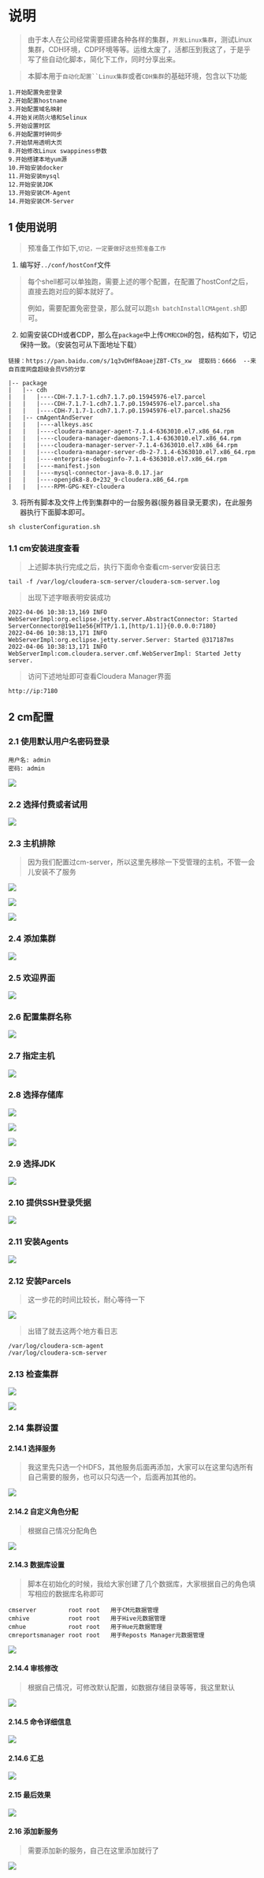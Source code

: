 # 说明

> 由于本人在公司经常需要搭建各种各样的集群，`开发Linux集群`，测试Linux集群，CDH环境，CDP环境等等。运维太废了，活都压到我这了，于是乎写了些自动化脚本，简化下工作，同时分享出来。

> 本脚本用于`自动化配置``Linux集群`或者`CDH集群`的基础环境，包含以下功能

```shell
1.开始配置免密登录
2.开始配置hostname
3.开始配置域名映射
4.开始关闭防火墙和Selinux
5.开始设置时区
6.开始配置时钟同步
7.开始禁用透明大页
8.开始修改Linux swappiness参数
9.开始搭建本地yum源
10.开始安装docker
11.开始安装mysql
12.开始安装JDK
13.开始安装CM-Agent
14.开始安装CM-Server
```

## 1 使用说明

> 预准备工作如下,`切记，一定要做好这些预准备工作`

1. 编写好`../conf/hostConf`文件

> 每个shell都可以单独跑，需要上述的哪个配置，在配置了hostConf之后，直接去跑对应的脚本就好了。
> 
> 例如，需要配置免密登录，那么就可以跑`sh batchInstallCMAgent.sh`即可。

2. 如需安装CDH或者CDP，那么在`package`中上传`CM和CDH`的包，结构如下，切记保持一致。（安装包可从下面地址下载）

```shell
链接：https://pan.baidu.com/s/1q3vDHfBAoaejZBT-CTs_xw  提取码：6666  --来自百度网盘超级会员V5的分享
```

```shell
|-- package
|   |-- cdh
|   |   |----CDH-7.1.7-1.cdh7.1.7.p0.15945976-el7.parcel
|   |   |----CDH-7.1.7-1.cdh7.1.7.p0.15945976-el7.parcel.sha
|   |   |----CDH-7.1.7-1.cdh7.1.7.p0.15945976-el7.parcel.sha256
|   |-- cmAgentAndServer
|   |   |----allkeys.asc
|   |   |----cloudera-manager-agent-7.1.4-6363010.el7.x86_64.rpm
|   |   |----cloudera-manager-daemons-7.1.4-6363010.el7.x86_64.rpm
|   |   |----cloudera-manager-server-7.1.4-6363010.el7.x86_64.rpm
|   |   |----cloudera-manager-server-db-2-7.1.4-6363010.el7.x86_64.rpm
|   |   |----enterprise-debuginfo-7.1.4-6363010.el7.x86_64.rpm
|   |   |----manifest.json
|   |   |----mysql-connector-java-8.0.17.jar
|   |   |----openjdk8-8.0+232_9-cloudera.x86_64.rpm
|   |   |----RPM-GPG-KEY-cloudera
```

3. 将所有脚本及文件上传到集群中的一台服务器(服务器目录无要求)，在此服务器执行下面脚本即可。

```shell
sh clusterConfiguration.sh
```
### 1.1 cm安装进度查看

> 上述脚本执行完成之后，执行下面命令查看cm-server安装日志

```shell
tail -f /var/log/cloudera-scm-server/cloudera-scm-server.log
```

> 出现下述字眼表明安装成功

```shell
2022-04-06 10:38:13,169 INFO WebServerImpl:org.eclipse.jetty.server.AbstractConnector: Started ServerConnector@19e11e56{HTTP/1.1,[http/1.1]}{0.0.0.0:7180}
2022-04-06 10:38:13,171 INFO WebServerImpl:org.eclipse.jetty.server.Server: Started @317187ms
2022-04-06 10:38:13,171 INFO WebServerImpl:com.cloudera.server.cmf.WebServerImpl: Started Jetty server.
```

> 访问下述地址即可查看Cloudera Manager界面

```shell
http://ip:7180
```

## 2 cm配置

### 2.1 使用默认用户名密码登录

```
用户名: admin
密码: admin
```

![](./image/1.png)

### 2.2 选择付费或者试用

![](./image/2.png)

### 2.3 主机排除

> 因为我们配置过cm-server，所以这里先移除一下受管理的主机，不管一会儿安装不了服务

![](./image/12.png)

![](./image/10.png)

![](./image/11.png)

### 2.4 添加集群

![](./image/13.png)

### 2.5 欢迎界面

![](./image/3.png)

### 2.6 配置集群名称

![](./image/4.png)

### 2.7 指定主机

![](./image/5.png)


### 2.8 选择存储库

![](./image/7.png)

![](./image/8.png)

![](./image/9.png)

### 2.9 选择JDK

![](./image/14.png)

### 2.10 提供SSH登录凭据

![](./image/15.png)

### 2.11 安装Agents

![](./image/16.png)

### 2.12 安装Parcels

> 这一步花的时间比较长，耐心等待一下

![](./image/17.png)

> 出错了就去这两个地方看日志

```shell
/var/log/cloudera-scm-agent
/var/log/cloudera-scm-server
```

### 2.13 检查集群

![](./image/18.png)

![](./image/19.png)

### 2.14 集群设置

#### 2.14.1 选择服务

> 我这里先只选一个HDFS，其他服务后面再添加，大家可以在这里勾选所有自己需要的服务，也可以只勾选一个，后面再加其他的。

![](./image/20.png)

#### 2.14.2 自定义角色分配

> 根据自己情况分配角色

![](./image/21.png)

#### 2.14.3 数据库设置

> 脚本在初始化的时候，我给大家创建了几个数据库，大家根据自己的角色填写相应的数据库名称即可

```shell
cmserver         root root   用于CM元数据管理
cmhive           root root   用于Hive元数据管理
cmhue            root root   用于Hue元数据管理
cmreportsmanager root root   用于Reposts Manager元数据管理
```

![](./image/22.png)


#### 2.14.4 审核修改

> 根据自己情况，可修改默认配置，如数据存储目录等等，我这里默认

![](./image/23.png)

#### 2.14.5 命令详细信息

![](./image/24.png)

#### 2.14.6 汇总

![](./image/25.png)

#### 2.15 最后效果

![](./image/26.png)

#### 2.16 添加新服务

> 需要添加新的服务，自己在这里添加就行了

![](./image/27.png)